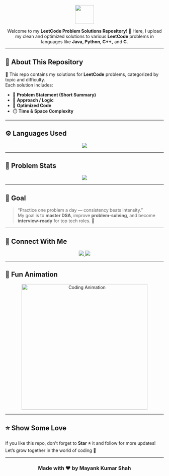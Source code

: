 
<!-- Intro Section -->
<p align="center">
  <img src="https://media.giphy.com/media/L8K62iTDkzGX6/giphy.gif" width="60">
</p>

<p align="center">
  Welcome to my <b>LeetCode Problem Solutions Repository</b>! 🎯  
  Here, I upload my clean and optimized solutions to various <b>LeetCode</b> problems in languages like  
  <b>Java, Python, C++,</b> and <b>C</b>.  
</p>

---

## 📘 About This Repository

🧩 This repo contains my solutions for **LeetCode** problems, categorized by topic and difficulty.  
Each solution includes:
- 🧠 **Problem Statement (Short Summary)**
- 🧾 **Approach / Logic**
- 🧮 **Optimized Code**
- ⏱️ **Time & Space Complexity**


---

## ⚙️ Languages Used

<p align="center">
  <img src="https://skillicons.dev/icons?i=java,python,cpp,c,git,github,vscode&theme=dark" />
</p>

---

## 🧮 Problem Stats

<p align="center">
  <img src="(https://leetcard.jacoblin.cool/mayankkshah?theme=catppuccinMocha&font=Sora&ext=heatmap)" />
</p>

---

## 🧠 Goal

> “Practice one problem a day — consistency beats intensity.”  
> My goal is to **master DSA**, improve **problem-solving**, and become **interview-ready** for top tech roles. 💪

---

## 🌱 Connect With Me

<p align="center">
  <a href="https://github.com/Mayank-cyber-cell" target="_blank">
    <img src="https://img.shields.io/badge/GitHub-Mayank--cyber--cell-181717?style=for-the-badge&logo=github" />
  </a>
  <a href="https://www.linkedin.com/in/mayank-kumar-shah/" target="_blank">
    <img src="https://img.shields.io/badge/LinkedIn-Mayank%20Kumar%20Shah-blue?style=for-the-badge&logo=linkedin" />
  </a>
</p>

---

## 🧩 Fun Animation

<p align="center">
  <img src="https://raw.githubusercontent.com/abhisheknaiidu/abhisheknaiidu/master/code.gif" width="400" alt="Coding Animation">
</p>

---

## ⭐ Show Some Love
If you like this repo, don't forget to **Star ⭐** it and follow for more updates!  
Let’s grow together in the world of coding 🚀

---

<h3 align="center">Made with ❤️ by Mayank Kumar Shah</h3>

